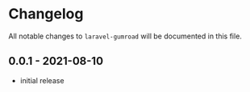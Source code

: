 # Changelog

All notable changes to `laravel-gumroad` will be documented in this file.

## 0.0.1 - 2021-08-10

- initial release
